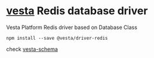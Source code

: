 # [vesta](https://vesta.bz) Redis database driver
Vesta Platform Redis driver based on Database Class

`npm install --save @vesta/driver-redis`

check [vesta-schema](https://github.com/VestaRayanAfzar/vesta-schema)